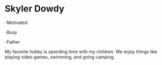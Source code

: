# Skyler Dowdy

-Motivated

-Busy

-Father

My favoirte hobby is spending time with my children. We enjoy things like playing video games, swimming, and going camping. 
